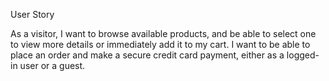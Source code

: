 User Story

As a visitor, I want to browse available products, and be able to select one to view more details or immediately add it to my cart. I want to be able to place an order and make a secure credit card payment, either as a logged-in user or a guest.
